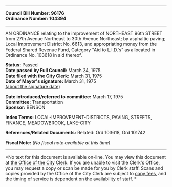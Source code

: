 * * * * *  
  
**Council Bill Number: [](#h0)[](#h2)96176**   
**Ordinance Number: 104394**  
  
* * * * *  
  
AN ORDINANCE relating to the improvement of NORTHEAST 96th STREET from 27th Avenue Northeast to 30th Avenue Northeast; by asphaltic paving; Local Improvement District No. 6613, and appropriating money from the Federal Shared Revenue Fund, Category "Aid to L.I.D.'s" as allocated in Ordinance No. 103618 in aid thereof.  
  
**Status:** Passed   
**Date passed by Full Council:** March 24, 1975   
**Date filed with the City Clerk:** March 31, 1975   
**Date of Mayor's signature:** March 31, 1975   
[(about the signature date)](/~public/approvaldate.htm)   
  
  
**Date introduced/referred to committee:** March 17, 1975   
**Committee:** Transportation   
**Sponsor:** BENSON   
  
**Index Terms:** LOCAL-IMPROVEMENT-DISTRICTS, PAVING, STREETS, FINANCE, MEADOWBROOK, LAKE-CITY  
  
**References/Related Documents:** Related: Ord 103618, Ord 101742  
  
**Fiscal Note:** *(No fiscal note available at this time)*  
  
* * * * *  
  
*No text for this document is available on-line. You may view this document at [the Office of the City Clerk](http://www.seattle.gov/leg/clerk/contactUs.htm). If you are unable to visit the Clerk's Office, you may request a copy or scan be made for you by Clerk staff. Scans and copies provided by the Office of the City Clerk are subject to [copy fees](http://clerk.seattle.gov/~public/clerkfees.htm), and the timing of service is dependent on the availability of staff. *  
  
  
